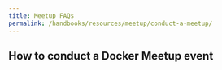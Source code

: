```yaml
---
title: Meetup FAQs
permalink: /handbooks/resources/meetup/conduct-a-meetup/
---
```


## How to conduct a Docker Meetup event
